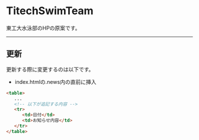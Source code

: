# TitechSwimTeam

東工大水泳部のHPの原案です。

----
## 更新

更新する際に変更するのは以下です。

* index.htmlの.news内の</table>直前に挿入
```html
<table>
   ...
   <!-- 以下が追記する内容 -->
   <tr>
      <td>日付</td>
      <td>お知らせ内容</td>
   </tr>
</table>
```
